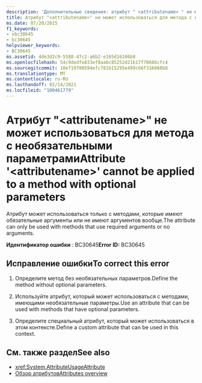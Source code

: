 ```yaml
---
description: 'Дополнительные сведения: атрибут " <attributename> " не может применяться к методу с необязательными параметрами'
title: Атрибут "<attributename>" не может использоваться для метода с необязательными параметрами
ms.date: 07/20/2015
f1_keywords:
- vbc30645
- bc30645
helpviewer_keywords:
- BC30645
ms.assetid: 4de3d2c9-5588-47c2-a6b2-e165d16106b8
ms.openlocfilehash: 54c9dedfe833ef8aabc85252d21b17f70686cfc4
ms.sourcegitcommit: 10e719780594efc781b15295e499c66f316068b8
ms.translationtype: MT
ms.contentlocale: ru-RU
ms.lasthandoff: 02/14/2021
ms.locfileid: "100461779"
---
```

# <a name="attribute-attributename-cannot-be-applied-to-a-method-with-optional-parameters"></a><span data-ttu-id="d3fcd-103">Атрибут "\<attributename>" не может использоваться для метода с необязательными параметрами</span><span class="sxs-lookup"><span data-stu-id="d3fcd-103">Attribute '\<attributename>' cannot be applied to a method with optional parameters</span></span>

<span data-ttu-id="d3fcd-104">Атрибут может использоваться только с методами, которые имеют обязательные аргументы или не имеют аргументов вообще.</span><span class="sxs-lookup"><span data-stu-id="d3fcd-104">The attribute can only be used with methods that use required arguments or no arguments.</span></span>  
  
 <span data-ttu-id="d3fcd-105">**Идентификатор ошибки** : BC30645</span><span class="sxs-lookup"><span data-stu-id="d3fcd-105">**Error ID:** BC30645</span></span>  
  
## <a name="to-correct-this-error"></a><span data-ttu-id="d3fcd-106">Исправление ошибки</span><span class="sxs-lookup"><span data-stu-id="d3fcd-106">To correct this error</span></span>  
  
1. <span data-ttu-id="d3fcd-107">Определите метод без необязательных параметров.</span><span class="sxs-lookup"><span data-stu-id="d3fcd-107">Define the method without optional parameters.</span></span>  
  
2. <span data-ttu-id="d3fcd-108">Используйте атрибут, который может использоваться с методами, имеющими необязательные параметры.</span><span class="sxs-lookup"><span data-stu-id="d3fcd-108">Use an attribute that can be used with methods that have optional parameters.</span></span>  
  
3. <span data-ttu-id="d3fcd-109">Определите специальный атрибут, который может использоваться в этом контексте.</span><span class="sxs-lookup"><span data-stu-id="d3fcd-109">Define a custom attribute that can be used in this context.</span></span>  
  
## <a name="see-also"></a><span data-ttu-id="d3fcd-110">См. также раздел</span><span class="sxs-lookup"><span data-stu-id="d3fcd-110">See also</span></span>

- <xref:System.AttributeUsageAttribute>
- [<span data-ttu-id="d3fcd-111">Обзор атрибутов</span><span class="sxs-lookup"><span data-stu-id="d3fcd-111">Attributes overview</span></span>](../programming-guide/concepts/attributes/index.md)
